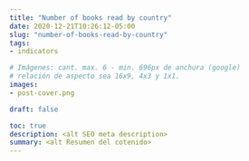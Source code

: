```yaml
---
title: "Number of books read by country"
date: 2020-12-21T10:26:12-05:00
slug: "number-of-books-read-by-country"
tags: 
- indicators

# Imágenes: cant. max. 6 - min. 696px de anchura (google)
# relación de aspecto sea 16x9, 4x3 y 1x1.
images: 
- post-cover.png

draft: false

toc: true
description: <alt SEO meta description>
summary: <alt Resumen del cotenido>
---
```


